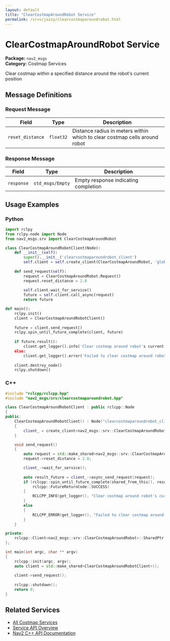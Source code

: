 ```yaml
---
layout: default
title: "ClearCostmapAroundRobot Service"
permalink: /srvs/jazzy/clearcostmaparoundrobot.html
---
```


# ClearCostmapAroundRobot Service

**Package:** `nav2_msgs`  
**Category:** Costmap Services

Clear costmap within a specified distance around the robot's current position

## Message Definitions

### Request Message

| Field | Type | Description |
|-------|------|-------------|
| `reset_distance` | `float32` | Distance radius in meters within which to clear costmap cells around robot |


### Response Message

| Field | Type | Description |
|-------|------|-------------|
| `response` | `std_msgs/Empty` | Empty response indicating completion |


## Usage Examples

### Python

```python
import rclpy
from rclpy.node import Node
from nav2_msgs.srv import ClearCostmapAroundRobot

class ClearCostmapAroundRobotClient(Node):
    def __init__(self):
        super().__init__('clearcostmaparoundrobot_client')
        self.client = self.create_client(ClearCostmapAroundRobot, 'global_costmap/clear_around_global_costmap')
        
    def send_request(self):
        request = ClearCostmapAroundRobot.Request()
        request.reset_distance = 2.0
        
        self.client.wait_for_service()
        future = self.client.call_async(request)
        return future

def main():
    rclpy.init()
    client = ClearCostmapAroundRobotClient()
    
    future = client.send_request()
    rclpy.spin_until_future_complete(client, future)
    
    if future.result():
        client.get_logger().info('Clear costmap around robot's current position completed')
    else:
        client.get_logger().error('Failed to clear costmap around robot's current position')
        
    client.destroy_node()
    rclpy.shutdown()
```

### C++

```cpp
#include "rclcpp/rclcpp.hpp"
#include "nav2_msgs/srv/clearcostmaparoundrobot.hpp"

class ClearCostmapAroundRobotClient : public rclcpp::Node
{
public:
    ClearCostmapAroundRobotClient() : Node("clearcostmaparoundrobot_client")
    {
        client_ = create_client<nav2_msgs::srv::ClearCostmapAroundRobot>("global_costmap/clear_around_global_costmap");
    }

    void send_request()
    {
        auto request = std::make_shared<nav2_msgs::srv::ClearCostmapAroundRobot::Request>();
        request->reset_distance = 2.0;

        client_->wait_for_service();
        
        auto result_future = client_->async_send_request(request);
        if (rclcpp::spin_until_future_complete(shared_from_this(), result_future) ==
            rclcpp::FutureReturnCode::SUCCESS)
        {
            RCLCPP_INFO(get_logger(), "Clear costmap around robot's current position completed");
        }
        else
        {
            RCLCPP_ERROR(get_logger(), "Failed to clear costmap around robot's current position");
        }
    }

private:
    rclcpp::Client<nav2_msgs::srv::ClearCostmapAroundRobot>::SharedPtr client_;
};

int main(int argc, char ** argv)
{
    rclcpp::init(argc, argv);
    auto client = std::make_shared<ClearCostmapAroundRobotClient>();
    
    client->send_request();
    
    rclcpp::shutdown();
    return 0;
}
```

## Related Services

- [All Costmap Services](/jazzy/srvs/index.html#costmap-services)
- [Service API Overview](/jazzy/srvs/index.html)
- [Nav2 C++ API Documentation](/jazzy/html/index.html)